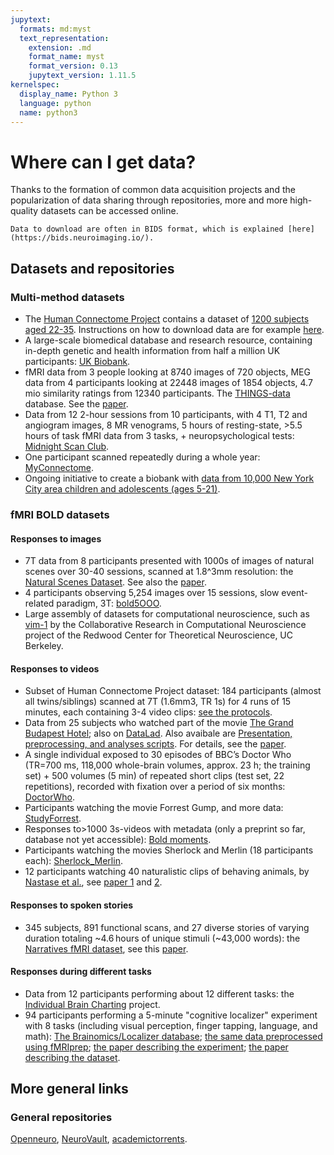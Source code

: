 ```yaml
---
jupytext:
  formats: md:myst
  text_representation:
    extension: .md
    format_name: myst
    format_version: 0.13
    jupytext_version: 1.11.5
kernelspec:
  display_name: Python 3
  language: python
  name: python3
---
```


# Where can I get data?

Thanks to the formation of common data acquisition projects and the 
popularization of data sharing through repositories, more and more high-quality datasets can be accessed online.

```{Note}
Data to download are often in BIDS format, which is explained [here](https://bids.neuroimaging.io/).
```

## Datasets and repositories

### Multi-method datasets

- The [Human Connectome Project](https://www.humanconnectome.org/) contains a dataset of [1200 subjects aged 22-35](https://www.humanconnectome.org/study/hcp-young-adult). Instructions on how to download data are for example [here](https://andysbrainbook.readthedocs.io/en/latest/HCP/HCP_1_DownloadData.html).
- A large-scale biomedical database and research resource, containing in-depth genetic and health information from half a million UK participants: [UK Biobank](https://www.ukbiobank.ac.uk).
- fMRI data from 3 people looking at 8740 images of 720 objects, MEG data from 4 participants looking at 22448 images of 1854 objects, 4.7 mio similarity ratings from 12340 participants. The [THINGS-data](https://things-initiative.org) database. See the [paper](https://doi.org/10.7554/eLife.82580).
- Data from 12 2-hour sessions from 10 participants, with 4 T1, T2 and angiogram images, 8 MR venograms, 5 hours of resting-state, >5.5 hours of task fMRI data from 3 tasks, + neuropsychological tests: [Midnight Scan Club](https://openneuro.org/datasets/ds000224).
- One participant scanned repeatedly during a whole year: [MyConnectome](http://www.myconnectome.org).
- Ongoing initiative to create a biobank with [data from 10,000 New York City area children and adolescents (ages 5-21)](http://fcon_1000.projects.nitrc.org/indi/cmi_healthy_brain_network/About.html).

### fMRI BOLD datasets

#### Responses to images

- 7T data from 8 participants presented with 1000s of images of natural scenes over 30-40 sessions, scanned at 1.8^3mm resolution: the [Natural Scenes Dataset](http://naturalscenesdataset.org). See also the [paper](https://doi.org/10.1038/s41593-021-00962-x).
- 4 participants observing 5,254 images over 15 sessions, slow event-related paradigm, 3T: [bold5OOO](https://bold5000-dataset.github.io/website/).
- Large assembly of datasets for computational neuroscience, such as [vim-1](https://crcns.org/data-sets/vc/vim-1) by the Collaborative Research in Computational Neuroscience project of the Redwood Center for Theoretical Neuroscience, UC Berkeley.

#### Responses to videos
- Subset of Human Connectome Project dataset: 184 participants (almost all twins/siblings) scanned at 7T (1.6mm3, TR 1s) for 4 runs of 15 minutes, each containing 3-4 video clips: [see the protocols](https://www.humanconnectome.org/hcp-protocols-ya-7t-imaging).
- Data from 25 subjects who watched part of the movie [The Grand Budapest Hotel](https://doi.org/10.18112/openneuro.ds003017.v1.0.2); also on [DataLad](http://datasets.datalad.org/?dir=/labs/gobbini). Also avaibale are [Presentation, preprocessing, and analyses scripts](https://github.com/mvdoc/budapest-fmri-data). For details, see the [paper](https://www.nature.com/articles/s41597-020-00735-4).
- A single individual exposed to 30 episodes of BBC’s Doctor Who (TR=700 ms, 118,000 whole-brain volumes, approx. 23 h; the training set) + 500 volumes (5 min) of repeated short clips (test set, 22 repetitions), recorded with fixation over a period of six months: [DoctorWho](https://data.donders.ru.nl/collections/di/dcc/DSC_2018.00082_134?0).
- Participants watching the movie Forrest Gump, and more data: [StudyForrest](http://www.studyforrest.org).
- Responses to>1000 3s-videos with metadata (only a preprint so far, database not yet accessible): [Bold moments](https://www.biorxiv.org/content/10.1101/2023.03.12.530887v1.full.pdf).
- Participants watching the movies Sherlock and Merlin (18 participants each): [Sherlock_Merlin](https://openneuro.org/datasets/ds001110/versions/00003).
- 12 participants watching 40 naturalistic clips of behaving animals, by [Nastase et al.](https://openneuro.org/datasets/ds000233/versions/1.0.1), see [paper 1](https://doi.org/10.1093/cercor/bhx138) and [2](https://doi.org/10.3389/fnins.2018.00316).

#### Responses to spoken stories

- 345 subjects, 891 functional scans, and 27 diverse stories of varying duration totaling ~4.6 hours of unique stimuli (~43,000 words): the [Narratives fMRI dataset](https://www.nature.com/articles/s41597-021-01033-3), see this [paper](https://doi.org/10.1038/s41597-021-01033-3).

#### Responses during different tasks

- Data from 12 participants performing about 12 different tasks: the [Individual Brain Charting](https://www.nature.com/articles/sdata2018105) project.
- 94 participants performing a 5-minute "cognitive localizer" experiment with 8 tasks (including visual perception, finger tapping, language, and math): [The Brainomics/Localizer database](https://osf.io/vhtf6/files/osfstorage); [the same data preprocessed using fMRIprep](https://gin.g-node.org/ljchang/Localizer); [the paper describing the experiment](https://doi.org/10.1186/1471-2202-8-91); [the paper describing the dataset](https://doi.org/10.1016/j.neuroimage.2015.09.052).

## More general links

### General repositories
[Openneuro](https://openneuro.org/), [NeuroVault](https://neurovault.org/), [academictorrents](https://academictorrents.com/browse.php?search=fmri).


